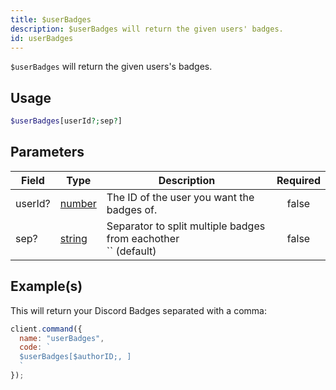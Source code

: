 ```yaml
---
title: $userBadges
description: $userBadges will return the given users' badges.
id: userBadges
---
```


`$userBadges` will return the given users's badges.

## Usage

```php
$userBadges[userId?;sep?]
```

## Parameters

| Field   | Type                                                                                              | Description                                                            | Required |
| ------- | ------------------------------------------------------------------------------------------------- | ---------------------------------------------------------------------- | :------: |
| userId? | [number](https://developer.mozilla.org/en-US/docs/Web/JavaScript/Reference/Global_Objects/Number) | The ID of the user you want the badges of.                             |  false   |
| sep?    | [string](https://developer.mozilla.org/en-US/docs/Web/JavaScript/Reference/Global_Objects/String) | Separator to split multiple badges from eachother <br /> `` (default) |  false   |

## Example(s)

This will return your Discord Badges separated with a comma:

```javascript
client.command({
  name: "userBadges",
  code: `
  $userBadges[$authorID;, ]
  `
});
```
